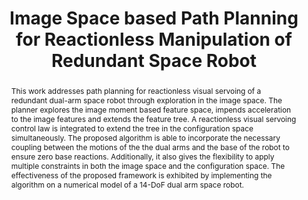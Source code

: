 ---
layout: project-page-new
title: "Image Space based Path Planning for Reactionless Manipulation of Redundant Space Robot"
authors:
  - name: Rachit Bhargava
    sup: 1
  - name: P. Mithun
    sup: 1
  - name: V. V. Anurag
    sup: 1
  - name: A.H. Abdul Hafez
    sup: 2
  - name: S. V. Shah
    sup: 3
affiliations:
  - name: IIIT Hyderabad, India
    link: https://robotics.iiit.ac.in
    sup: 1
  - name: Hasan Kalyoncu University
    link: #
    sup: 2
  - name: Indian Institute of Technology, Jodhpur
    link: #
    sup: 3
permalink: /publications/2016/Bhargava_Image-Space/
abstract: "This work addresses path planning for reactionless visual servoing of a redundant dual-arm space robot through exploration in the image space. The planner explores the image
moment based feature space, impends acceleration to the image features and extends the feature tree. A reactionless visual servoing control law is integrated to extend the tree in the configuration space simultaneously. The proposed algorithm is able to incorporate the necessary coupling between the motions of the the dual arms and the base of the robot to ensure zero base reactions. Additionally, it also gives the flexibility to apply multiple constraints in both the image space and
the configuration space. The effectiveness of the proposed framework is exhibited by implementing the algorithm on a numerical model of a 14-DoF dual arm space robot."
paper: https://robotics.iiit.ac.in/uploads/Main/Publications/Rachit_etal_IROS_16.pdf
video: https://robotics.iiit.ac.in/videos/publications/Rachit_etal_IROS16.mp4
# iframe: https://www.youtube.com/embed/jhjskX4FQwA

---